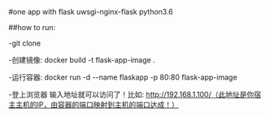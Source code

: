 #one app with flask
uwsgi-nginx-flask python3.6


##how to run:

-git clone

-创建镜像: docker build -t flask-app-image .

-运行容器: docker run -d --name flaskapp -p 80:80 flask-app-image

-登上浏览器 输入地址就可以访问了！比如: http://192.168.1.100/（此地址是你宿主主机的IP，由容器的端口映射到主机的端口达成！）



